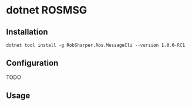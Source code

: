 # dotnet ROSMSG

## Installation

```
dotnet tool install -g RobSharper.Ros.MessageCli --version 1.0.0-RC1
```

## Configuration
TODO

## Usage